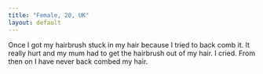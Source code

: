 ```yaml
---
title: "Female, 20, UK"
layout: default
---
```

Once I got my hairbrush stuck in my hair because I tried to back comb it. It really hurt and my mum had to get the hairbrush out of my hair. I cried. From then on I have never back combed my hair.

